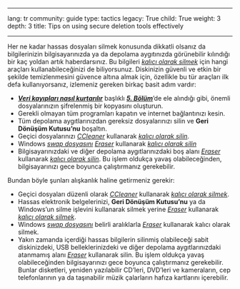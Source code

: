 

---

lang: tr
community: guide
type: tactics
legacy: True
child: True
weight: 3
depth: 3
title: Tips on using secure deletion tools effectively

---

Her ne kadar hassas dosyaları silmek konusunda dikkatli olsanız da bilgilerinizin bilgisayarınızda ya da depolama aygıtınızda görünebilir kılındığı bir kaç yoldan artık haberdarsınız. Bu bilgileri [*kalıcı olarak silmek*](/tr/glossary#Wiping) için hangi araçları kullanabileceğinizi de biliyorsunuz. Diskinizin güvenli ve etkin bir şekilde temizlenmesini güvence altına almak için, özellikle bu tür araçları ilk defa kullanıyorsanız, izlemeniz gereken birkaç basit adım vardır:

- [***Veri kayıpları nasıl kurtarılır***](/tr/chapter-5) başlıklı [***5. Bölüm***](/tr/chapter-5)’de ele alındığı gibi, önemli dosyalarınızın şifrelenmiş bir kopyasını oluşturun.
- Gerekli olmayan tüm programları kapatın ve internet bağlantınızı kesin.
- Tüm depolama aygıtlarınızdan gereksiz dosyalarınızı silin ve **Geri Dönüşüm Kutusu’nu** boşaltın. 
- Geçici dosyalarınızı [*CCleaner*](/tr/glossary#CCleaner) kullanarak [*kalıcı olarak silin*](/tr/glossary#Wiping).
- Windows [*swap dosyasını*](/tr/glossary#Swap_file) [*Eraser*](/tr/glossary#Eraser) kullanarak [*kalıcı olarak silin*](/tr/glossary#Wiping)
- Bilgisayarınızdaki ve diğer depolama aygıtlarınızdaki boş alanı [*Eraser*](/tr/glossary#Eraser) kullanarak [*kalıcı olarak silin*](/tr/glossary#Wiping). Bu işlem oldukça yavaş olabileceğinden, bilgisayarınızı gece boyunca çalıştırmanız gerekebilir.

Bundan böyle şunları alışkanlık haline getirmeniz gerekir:

- Geçici dosyaları düzenli olarak [*CCleaner*](/tr/glossary#CCleaner) kullanarak [*kalıcı olarak silmek*](/tr/glossary#Wiping).
- Hassas elektronik belgelerinizi, **Geri Dönüşüm Kutusu’nu** ya da Windows’un silme işlevini kullanarak silmek yerine [*Eraser*](/tr/glossary#Eraser) kullanarak [*kalıcı olarak silmek*](/tr/glossary#Wiping).
- Windows [*swap dosyasını*](/tr/glossary#Swap_file) belirli aralıklarla [*Eraser*](/tr/glossary#Eraser) kullanarak kalıcı olarak silmek.
- Yakın zamanda içerdiği hassas bilgilerin silinmiş olabileceği sabit diskinizdeki, USB belleklerinizdeki ve diğer depolama aygıtlarınızdaki atanmamış alanı [*Eraser*](/tr/glossary#Eraser) kullanarak silin. Bu işlem oldukça yavaş olabileceğinden bilgisayarınızı gece boyunca çalıştırmanız gerekebilir. Bunlar disketleri, yeniden yazılabilir CD’leri, DVD’leri ve kameraların, cep telefonlarının ya da taşınabilir müzik çalarların hafıza kartlarını içerebilir.

